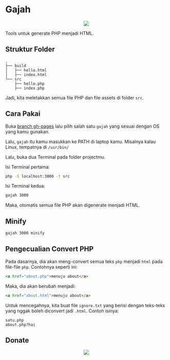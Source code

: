 # Gajah

<p align="center">
 <img src="https://i.postimg.cc/DZpd1HrW/ade1270e9f707db76889d3d9dc628e5a.jpg">
</p>

Tools untuk generate PHP menjadi HTML.

## Struktur Folder

```
.
├── build
│   ├── hello.html
│   ├── index.html
└── src
    ├── hello.php
    ├── index.php

```

Jadi, kita meletakkan semua file PHP dan file assets di folder `src`.

## Cara Pakai

Buka [branch gh-pages](https://github.com/mzaini30/gajah/tree/gh-pages) lalu pilih salah satu `gajah` yang sesuai dengan OS yang kamu gunakan.

Lalu, `gajah` itu kamu masukkan ke PATH di laptop kamu. Misalnya kalau Linux, tempatnya di `/usr/bin/`

Lalu, buka dua Terminal pada folder projectmu.

Isi Terminal pertama:

```bash
php -S localhost:3000 -t src
```

Isi Terminal kedua:

```bash
gajah 3000
```

Maka, otomatis semua file PHP akan digenerate menjadi HTML.

## Minify

```bash
gajah 3000 minify
```

## Pengecualian Convert PHP

Pada dasarnya, dia akan meng-convert semua teks `php` menjadi `html` pada file-file `php`. Contohnya seperti ini:

```html
<a href="about.php">menuju about</a>
```

Maka, dia akan berubah menjadi:

```html
<a href="about.html">menuju about</a>
```

Untuk mencegahnya, kita buat file `ignore.txt` yang berisi dengan teks-teks yang nggak boleh diconvert jadi `.html`. Contoh isinya:

```
satu.php
about.php?hai
```

## Donate

<p align='center'>
    <a href='https://www.nihbuatjajan.com/mzaini30'>
        <img src='https://d4xyvrfd64gfm.cloudfront.net/buttons/default-cta.png'/>
    </a>
</p>